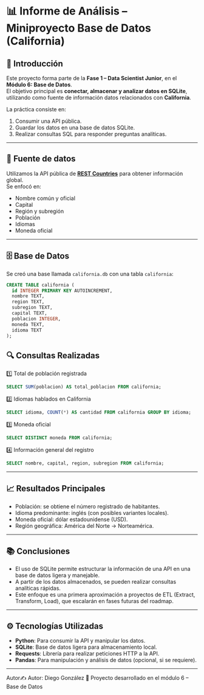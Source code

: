 # 📊 Informe de Análisis – Miniproyecto Base de Datos (California)

## 📌 Introducción

Este proyecto forma parte de la **Fase 1 – Data Scientist Junior**, en el **Módulo 6: Base de Datos**.  
El objetivo principal es **conectar, almacenar y analizar datos en SQLite**, utilizando como fuente de información datos relacionados con **California**.

La práctica consiste en:

1. Consumir una API pública.
2. Guardar los datos en una base de datos SQLite.
3. Realizar consultas SQL para responder preguntas analíticas.

---

## 🔗 Fuente de datos

Utilizamos la API pública de **[REST Countries](https://restcountries.com/)** para obtener información global.  
Se enfocó en:  

- Nombre común y oficial  
- Capital  
- Región y subregión  
- Población  
- Idiomas  
- Moneda oficial  

---

## 🗄️ Base de Datos

Se creó una base llamada `california.db` con una tabla `california`:

```sql
CREATE TABLE california (
  id INTEGER PRIMARY KEY AUTOINCREMENT,
  nombre TEXT,
  region TEXT,
  subregion TEXT,
  capital TEXT,
  poblacion INTEGER,
  moneda TEXT,
  idioma TEXT
);
```

## 🔍 Consultas Realizadas

1️⃣ Total de población registrada

```sql
SELECT SUM(poblacion) AS total_poblacion FROM california;
```

2️⃣ Idiomas hablados en California

```sql
SELECT idioma, COUNT(*) AS cantidad FROM california GROUP BY idioma;
```

3️⃣ Moneda oficial

```sql
SELECT DISTINCT moneda FROM california;
```

4️⃣ Información general del registro

```sql
SELECT nombre, capital, region, subregion FROM california;
```

---

## 📈 Resultados Principales

- Población: se obtiene el número registrado de habitantes.
- Idioma predominante: inglés (con posibles variantes locales).
- Moneda oficial: dólar estadounidense (USD).
- Región geográfica: América del Norte → Norteamérica.

---

## 📚 Conclusiones

- El uso de SQLite permite estructurar la información de una API en una base de datos ligera y manejable.
- A partir de los datos almacenados, se pueden realizar consultas analíticas rápidas.
- Este enfoque es una primera aproximación a proyectos de ETL (Extract, Transform, Load), que escalarán en fases futuras del roadmap.

---

## ⚙️ Tecnologías Utilizadas

- **Python**: Para consumir la API y manipular los datos.
- **SQLite**: Base de datos ligera para almacenamiento local.
- **Requests**: Librería para realizar peticiones HTTP a la API.
- **Pandas**: Para manipulación y análisis de datos (opcional, si se requiere).

---

Autor✍️ Autor: Diego González
📅 Proyecto desarrollado en el módulo 6 – Base de Datos
